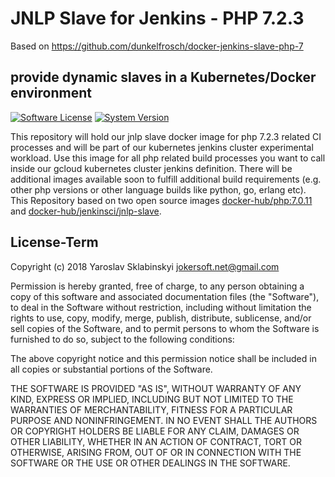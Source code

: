 # JNLP Slave for Jenkins - PHP 7.2.3

Based on https://github.com/dunkelfrosch/docker-jenkins-slave-php-7

## provide dynamic slaves in a Kubernetes/Docker environment

[![Software License](https://img.shields.io/badge/license-MIT-brightgreen.svg)](LICENSE)
[![System Version](https://img.shields.io/badge/version-0.9.6-blue.svg)](VERSION)

This repository will hold our jnlp slave docker image for php 7.2.3 related CI processes and will be part of our kubernetes jenkins cluster experimental workload. Use this image for all php related build processes you want to call inside our gcloud kubernetes cluster jenkins definition.
There will be additional images available soon to fulfill additional build requirements (e.g. other php versions or other language builds like python, go, erlang etc). This Repository based on two open source images [docker-hub/php:7.0.11](https://hub.docker.com/_/php/) and [docker-hub/jenkinsci/jnlp-slave](https://hub.docker.com/r/jenkinsci/jnlp-slave/).

## License-Term

Copyright (c) 2018 Yaroslav Sklabinskyi <jokersoft.net@gmail.com>
                                                                           
Permission is hereby granted,  free of charge,  to any  person obtaining a 
copy of this software and associated documentation files (the "Software"),
to deal in the Software without restriction,  including without limitation
the rights to use,  copy, modify, merge, publish,  distribute, sublicense,
and/or sell copies  of the  Software,  and to permit  persons to whom  the
Software is furnished to do so, subject to the following conditions:       
                                                                           
The above copyright notice and this permission notice shall be included in 
all copies or substantial portions of the Software.
                                                                           
THE SOFTWARE IS PROVIDED "AS IS", WITHOUT WARRANTY OF ANY KIND, EXPRESS OR IMPLIED, INCLUDING  BUT NOT  LIMITED TO THE WARRANTIES OF MERCHANTABILITY, FITNESS FOR A PARTICULAR  PURPOSE AND  NONINFRINGEMENT.  IN NO EVENT SHALL THE AUTHORS OR COPYRIGHT HOLDERS BE LIABLE FOR ANY CLAIM, DAMAGES OR OTHER LIABILITY,  WHETHER IN AN ACTION OF CONTRACT,  TORT OR OTHERWISE,  ARISING
FROM,  OUT OF  OR IN CONNECTION  WITH THE  SOFTWARE  OR THE  USE OR  OTHER DEALINGS IN THE SOFTWARE.
